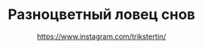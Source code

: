 ---
title: Разноцветный ловец снов
description: Ловец снов, 12 см
author: https://www.instagram.com/trikstertin/
cost: 6000₸
---